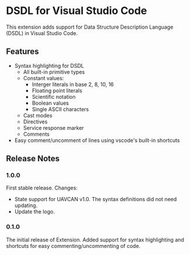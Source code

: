 # DSDL for Visual Studio Code

This extension adds support for Data Structure Description Language (DSDL) in Visual Studio Code.

## Features

* Syntax highlighting for DSDL
    * All built-in primitive types
    * Constant values:
        * Interger literals in base 2, 8, 10, 16
        * Floating point literals
        * Scientific notation
        * Boolean values
        * Single ASCII characters
    * Cast modes
    * Directives
    * Service response marker
    * Comments
* Easy comment/uncomment of lines using vscode's built-in shortcuts


## Release Notes

### 1.0.0

First stable release. Changes:

- State support for UAVCAN v1.0. The syntax definitions did not need updating.
- Update the logo.

### 0.1.0

The initial release of Extension. Added support for syntax highlighting and shortcuts for easy commenting/uncommenting of code.

